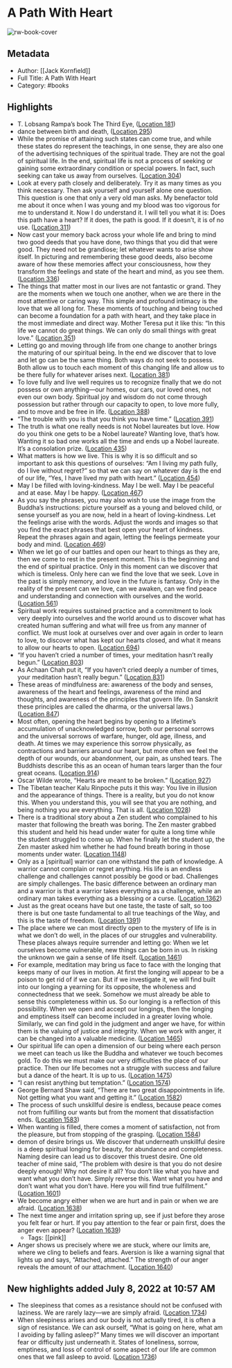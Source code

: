 # A Path With Heart

![rw-book-cover](https://images-na.ssl-images-amazon.com/images/I/51YteKV4c6L._SL200_.jpg)

## Metadata
- Author: [[Jack Kornfield]]
- Full Title: A Path With Heart
- Category: #books

## Highlights
- T. Lobsang Rampa’s book The Third Eye, ([Location 181](https://readwise.io/to_kindle?action=open&asin=B0031RS9WK&location=181))
- dance between birth and death, ([Location 295](https://readwise.io/to_kindle?action=open&asin=B0031RS9WK&location=295))
- While the promise of attaining such states can come true, and while these states do represent the teachings, in one sense, they are also one of the advertising techniques of the spiritual trade. They are not the goal of spiritual life. In the end, spiritual life is not a process of seeking or gaining some extraordinary condition or special powers. In fact, such seeking can take us away from ourselves. ([Location 304](https://readwise.io/to_kindle?action=open&asin=B0031RS9WK&location=304))
- Look at every path closely and deliberately. Try it as many times as you think necessary. Then ask yourself and yourself alone one question. This question is one that only a very old man asks. My benefactor told me about it once when I was young and my blood was too vigorous for me to understand it. Now I do understand it. I will tell you what it is: Does this path have a heart? If it does, the path is good. If it doesn’t, it is of no use. ([Location 311](https://readwise.io/to_kindle?action=open&asin=B0031RS9WK&location=311))
- Now cast your memory back across your whole life and bring to mind two good deeds that you have done, two things that you did that were good. They need not be grandiose; let whatever wants to arise show itself. In picturing and remembering these good deeds, also become aware of how these memories affect your consciousness, how they transform the feelings and state of the heart and mind, as you see them. ([Location 336](https://readwise.io/to_kindle?action=open&asin=B0031RS9WK&location=336))
- The things that matter most in our lives are not fantastic or grand. They are the moments when we touch one another, when we are there in the most attentive or caring way. This simple and profound intimacy is the love that we all long for. These moments of touching and being touched can become a foundation for a path with heart, and they take place in the most immediate and direct way. Mother Teresa put it like this: “In this life we cannot do great things. We can only do small things with great love.” ([Location 351](https://readwise.io/to_kindle?action=open&asin=B0031RS9WK&location=351))
- Letting go and moving through life from one change to another brings the maturing of our spiritual being. In the end we discover that to love and let go can be the same thing. Both ways do not seek to possess. Both allow us to touch each moment of this changing life and allow us to be there fully for whatever arises next. ([Location 381](https://readwise.io/to_kindle?action=open&asin=B0031RS9WK&location=381))
- To love fully and live well requires us to recognize finally that we do not possess or own anything—our homes, our cars, our loved ones, not even our own body. Spiritual joy and wisdom do not come through possession but rather through our capacity to open, to love more fully, and to move and be free in life. ([Location 388](https://readwise.io/to_kindle?action=open&asin=B0031RS9WK&location=388))
- “The trouble with you is that you think you have time.” ([Location 391](https://readwise.io/to_kindle?action=open&asin=B0031RS9WK&location=391))
- The truth is what one really needs is not Nobel laureates but love. How do you think one gets to be a Nobel laureate? Wanting love, that’s how. Wanting it so bad one works all the time and ends up a Nobel laureate. It’s a consolation prize. ([Location 435](https://readwise.io/to_kindle?action=open&asin=B0031RS9WK&location=435))
- What matters is how we live. This is why it is so difficult and so important to ask this questions of ourselves: “Am I living my path fully, do I live without regret?” so that we can say on whatever day is the end of our life, “Yes, I have lived my path with heart.” ([Location 454](https://readwise.io/to_kindle?action=open&asin=B0031RS9WK&location=454))
- May I be filled with loving-kindness. May I be well. May I be peaceful and at ease. May I be happy. ([Location 467](https://readwise.io/to_kindle?action=open&asin=B0031RS9WK&location=467))
- As you say the phrases, you may also wish to use the image from the Buddha’s instructions: picture yourself as a young and beloved child, or sense yourself as you are now, held in a heart of loving-kindness. Let the feelings arise with the words. Adjust the words and images so that you find the exact phrases that best open your heart of kindness. Repeat the phrases again and again, letting the feelings permeate your body and mind. ([Location 469](https://readwise.io/to_kindle?action=open&asin=B0031RS9WK&location=469))
- When we let go of our battles and open our heart to things as they are, then we come to rest in the present moment. This is the beginning and the end of spiritual practice. Only in this moment can we discover that which is timeless. Only here can we find the love that we seek. Love in the past is simply memory, and love in the future is fantasy. Only in the reality of the present can we love, can we awaken, can we find peace and understanding and connection with ourselves and the world. ([Location 561](https://readwise.io/to_kindle?action=open&asin=B0031RS9WK&location=561))
- Spiritual work requires sustained practice and a commitment to look very deeply into ourselves and the world around us to discover what has created human suffering and what will free us from any manner of conflict. We must look at ourselves over and over again in order to learn to love, to discover what has kept our hearts closed, and what it means to allow our hearts to open. ([Location 694](https://readwise.io/to_kindle?action=open&asin=B0031RS9WK&location=694))
- “If you haven’t cried a number of times, your meditation hasn’t really begun.” ([Location 803](https://readwise.io/to_kindle?action=open&asin=B0031RS9WK&location=803))
- As Achaan Chah put it, “If you haven’t cried deeply a number of times, your meditation hasn’t really begun.” ([Location 831](https://readwise.io/to_kindle?action=open&asin=B0031RS9WK&location=831))
- These areas of mindfulness are: awareness of the body and senses, awareness of the heart and feelings, awareness of the mind and thoughts, and awareness of the principles that govern life. (In Sanskrit these principles are called the dharma, or the universal laws.) ([Location 847](https://readwise.io/to_kindle?action=open&asin=B0031RS9WK&location=847))
- Most often, opening the heart begins by opening to a lifetime’s accumulation of unacknowledged sorrow, both our personal sorrows and the universal sorrows of warfare, hunger, old age, illness, and death. At times we may experience this sorrow physically, as contractions and barriers around our heart, but more often we feel the depth of our wounds, our abandonment, our pain, as unshed tears. The Buddhists describe this as an ocean of human tears larger than the four great oceans. ([Location 914](https://readwise.io/to_kindle?action=open&asin=B0031RS9WK&location=914))
- Oscar Wilde wrote, “Hearts are meant to be broken.” ([Location 927](https://readwise.io/to_kindle?action=open&asin=B0031RS9WK&location=927))
- The Tibetan teacher Kalu Rinpoche puts it this way: You live in illusion and the appearance of things. There is a reality, but you do not know this. When you understand this, you will see that you are nothing, and being nothing you are everything. That is all. ([Location 1028](https://readwise.io/to_kindle?action=open&asin=B0031RS9WK&location=1028))
- There is a traditional story about a Zen student who complained to his master that following the breath was boring. The Zen master grabbed this student and held his head under water for quite a long time while the student struggled to come up. When he finally let the student up, the Zen master asked him whether he had found breath boring in those moments under water. ([Location 1148](https://readwise.io/to_kindle?action=open&asin=B0031RS9WK&location=1148))
- Only as a [spiritual] warrior can one withstand the path of knowledge. A warrior cannot complain or regret anything. His life is an endless challenge and challenges cannot possibly be good or bad. Challenges are simply challenges. The basic difference between an ordinary man and a warrior is that a warrior takes everything as a challenge, while an ordinary man takes everything as a blessing or a curse. ([Location 1362](https://readwise.io/to_kindle?action=open&asin=B0031RS9WK&location=1362))
- Just as the great oceans have but one taste, the taste of salt, so too there is but one taste fundamental to all true teachings of the Way, and this is the taste of freedom. ([Location 1391](https://readwise.io/to_kindle?action=open&asin=B0031RS9WK&location=1391))
- The place where we can most directly open to the mystery of life is in what we don’t do well, in the places of our struggles and vulnerability. These places always require surrender and letting go: When we let ourselves become vulnerable, new things can be born in us. In risking the unknown we gain a sense of life itself. ([Location 1461](https://readwise.io/to_kindle?action=open&asin=B0031RS9WK&location=1461))
- For example, meditation may bring us face to face with the longing that keeps many of our lives in motion. At first the longing will appear to be a poison to get rid of if we can. But if we investigate it, we will find built into our longing a yearning for its opposite, the wholeness and connectedness that we seek. Somehow we must already be able to sense this completeness within us. So our longing is a reflection of this possibility. When we open and accept our longings, then the longing and emptiness itself can become included in a greater loving whole. Similarly, we can find gold in the judgment and anger we have, for within them is the valuing of justice and integrity. When we work with anger, it can be changed into a valuable medicine. ([Location 1465](https://readwise.io/to_kindle?action=open&asin=B0031RS9WK&location=1465))
- Our spiritual life can open a dimension of our being where each person we meet can teach us like the Buddha and whatever we touch becomes gold. To do this we must make our very difficulties the place of our practice. Then our life becomes not a struggle with success and failure but a dance of the heart. It is up to us. ([Location 1475](https://readwise.io/to_kindle?action=open&asin=B0031RS9WK&location=1475))
- “I can resist anything but temptation.” ([Location 1574](https://readwise.io/to_kindle?action=open&asin=B0031RS9WK&location=1574))
- George Bernard Shaw said, “There are two great disappointments in life. Not getting what you want and getting it.” ([Location 1582](https://readwise.io/to_kindle?action=open&asin=B0031RS9WK&location=1582))
- The process of such unskillful desire is endless, because peace comes not from fulfilling our wants but from the moment that dissatisfaction ends. ([Location 1583](https://readwise.io/to_kindle?action=open&asin=B0031RS9WK&location=1583))
- When wanting is filled, there comes a moment of satisfaction, not from the pleasure, but from stopping of the grasping. ([Location 1584](https://readwise.io/to_kindle?action=open&asin=B0031RS9WK&location=1584))
- demon of desire brings us. We discover that underneath unskillful desire is a deep spiritual longing for beauty, for abundance and completeness. Naming desire can lead us to discover this truest desire. One old teacher of mine said, “The problem with desire is that you do not desire deeply enough! Why not desire it all? You don’t like what you have and want what you don’t have. Simply reverse this. Want what you have and don’t want what you don’t have. Here you will find true fulfillment.” ([Location 1601](https://readwise.io/to_kindle?action=open&asin=B0031RS9WK&location=1601))
- We become angry either when we are hurt and in pain or when we are afraid. ([Location 1638](https://readwise.io/to_kindle?action=open&asin=B0031RS9WK&location=1638))
- The next time anger and irritation spring up, see if just before they arose you felt fear or hurt. If you pay attention to the fear or pain first, does the anger even appear? ([Location 1639](https://readwise.io/to_kindle?action=open&asin=B0031RS9WK&location=1639))
    - Tags: [[pink]] 
- Anger shows us precisely where we are stuck, where our limits are, where we cling to beliefs and fears. Aversion is like a warning signal that lights up and says, “Attached, attached.” The strength of our anger reveals the amount of our attachment. ([Location 1640](https://readwise.io/to_kindle?action=open&asin=B0031RS9WK&location=1640))
## New highlights added July 8, 2022 at 10:57 AM
- The sleepiness that comes as a resistance should not be confused with laziness. We are rarely lazy—we are simply afraid. ([Location 1734](https://readwise.io/to_kindle?action=open&asin=B0031RS9WK&location=1734))
- When sleepiness arises and our body is not actually tired, it is often a sign of resistance. We can ask ourself, “What is going on here, what am I avoiding by falling asleep?” Many times we will discover an important fear or difficulty just underneath it. States of loneliness, sorrow, emptiness, and loss of control of some aspect of our life are common ones that we fall asleep to avoid. ([Location 1736](https://readwise.io/to_kindle?action=open&asin=B0031RS9WK&location=1736))
